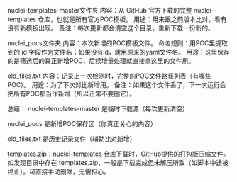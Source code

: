 nuclei-templates-master文件夹
内容：从 GitHub 官方下载的完整 nuclei-templates 仓库，也就是所有官方POC模板。
用途：用来跟之前版本比对，看有没有新模板出现。
备注：每次更新都会清空这个目录，重新下载一份新的。

nuclei_pocs文件夹
内容：本次新增的POC模板文件。
命名规则：用POC里提取到的 id 字段作为文件名；如果没有id，就用原来的yaml文件名。
用途：这里保存的是筛选后的真正新增POC，后续增量处理就直接拿这里的文件用。

old_files.txt
内容：记录上一次检测时，完整的POC文件路径列表（有哪些POC）。
用途：为了下次对比新增用。
备注：如果这个文件丢了，下一次运行会把所有POC都当作新增（所以正常不要删它）。

总结：
nuclei-templates-master 是临时下载源（每次更新清空）

nuclei_pocs 是新增POC保存区（你真正关心的内容）

old_files.txt 是历史记录文件（辅助比对新增）


templates.zip：nuclei-templates 仓库下载时，GitHub提供的打包版压缩文件。
如发现目录中存在 templates.zip，一般是下载完成但未解压所致（如脚本中途被终止）。可直接手动删除，无需担心。
